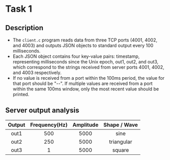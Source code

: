 # Task 1

## Description
- The `client.c` program reads data from three TCP ports (4001, 4002, and 4003) and outputs
  JSON objects to standard output every 100 milliseconds. 
- Each JSON object contains four key-value pairs: timestamp, representing milliseconds since the
  Unix epoch, out1, out2, and out3, which correspond to the strings received from server ports 
  4001, 4002, and 4003 respectively. 
- If no value is received from a port within the 100ms period, the value for that port should be
  "--". If multiple values are received from a port within the same 100ms window, only the most 
  recent value should be printed.

## Server output analysis 

| Output | Frequency(Hz) | Amplitude |  Shape / Wave |
| :----: | :------:      | :-------: |     :---:     |
| out1   |   500         |   5000    |     sine      |
| out2   |   250         |   5000    |   triangular  |
| out3   |    1          |   5000    |    square     |
